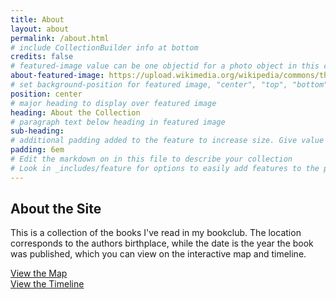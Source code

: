 ```yaml
---
title: About
layout: about
permalink: /about.html
# include CollectionBuilder info at bottom
credits: false
# featured-image value can be one objectid for a photo object in this collection, a relative path to an image in this project, or a full url to any image. If left blank, no featured image will appear at top of About page.
about-featured-image: https://upload.wikimedia.org/wikipedia/commons/thumb/2/2f/Austria_-_G%C3%B6ttweig_Abbey_-_2015.jpg/1280px-Austria_-_G%C3%B6ttweig_Abbey_-_2015.jpg
# set background-position for featured image, "center", "top", "bottom"
position: center
# major heading to display over featured image
heading: About the Collection
# paragraph text below heading in featured image
sub-heading: 
# additional padding added to the feature to increase size. Give value in em or px, e.g. "5em".
padding: 6em
# Edit the markdown on in this file to describe your collection
# Look in _includes/feature for options to easily add features to the page
---
```


## About the Site

This is a collection of the books I've read in my bookclub. The location corresponds to the authors birthplace, while the date is the year the book was published, which you can view on the interactive map and timeline.  

<div class="text-center">
    <a href="{{ 'map.html' | relative_url }}" class="btn btn-primary btn-lg mb-2">View the Map</a>
</div>

<div class="text-center">
    <a href="{{ 'timeline.html' | relative_url }}" class="btn btn-primary btn-lg mb-2">View the Timeline</a>
</div>
